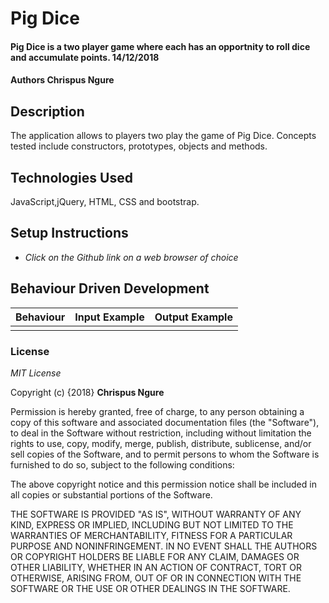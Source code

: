 # Pig Dice
#### Pig Dice is a two player game where each has an opportnity to roll dice and accumulate points. 14/12/2018
#### Authors **Chrispus Ngure**
## Description
The application allows to players two play the game of Pig Dice.
Concepts tested include constructors, prototypes, objects and methods.
## Technologies Used
JavaScript,jQuery, HTML, CSS and bootstrap.
## Setup Instructions
* _Click on the Github link on a web browser of choice_


## Behaviour Driven Development
| Behaviour     | Input Example | Output Example |
| ------------- |:-------------:| -----:|
|  |  |  |

### License
*MIT License*

Copyright (c) {2018} **Chrispus Ngure**

Permission is hereby granted, free of charge, to any person obtaining a copy of
this software and associated documentation files (the "Software"), to deal in
the Software without restriction, including without limitation the rights to use,
copy, modify, merge, publish, distribute, sublicense, and/or sell copies of the
Software, and to permit persons to whom the Software is furnished to do so,
subject to the following conditions:

The above copyright notice and this permission notice shall be included in all
copies or substantial portions of the Software.

THE SOFTWARE IS PROVIDED "AS IS", WITHOUT WARRANTY OF ANY KIND, EXPRESS OR IMPLIED,
INCLUDING BUT NOT LIMITED TO THE WARRANTIES OF MERCHANTABILITY, FITNESS FOR A
PARTICULAR PURPOSE AND NONINFRINGEMENT. IN NO EVENT SHALL THE AUTHORS OR COPYRIGHT
HOLDERS BE LIABLE FOR ANY CLAIM, DAMAGES OR OTHER LIABILITY, WHETHER IN AN ACTION
OF CONTRACT, TORT OR OTHERWISE, ARISING FROM, OUT OF OR IN CONNECTION WITH THE
SOFTWARE OR THE USE OR OTHER DEALINGS IN THE SOFTWARE.
